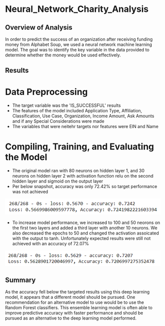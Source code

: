 # Neural_Network_Charity_Analysis

## Overview of Analysis
In order to predict the success of an organization after receiving funding money from Alphabet Soup, we used a neural network machine learning model.  The goal was to identify the key variable in the data provided to determine whether the money would be used effectively.

## Results

# Data Preprocessing

- The target variable was the 'IS_SUCCESSFUL' results
- The features of the model included Application Type, Affiliation, Classification, Use Case, Organization, Income Amount, Ask Amounts and if any Special Considerations were made
- The variables that were neitehr targets nor features were EIN and Name

# Compiling, Training, and Evaluating the Model

- The original model ran with 80 neurons on hidden layer 1, and 30 neurons on hidden layer 2 with activation function relu on the second hidden layer and sigmoid on the output layer
- Per below snapshot, accuracy was only 72.42% so target performance was not achieved

![Original](https://github.com/kroman3105/Neural_Network_Charity_Analysis/blob/main/Images/Original.PNG)

- To increase model performance, we increased to 100 and 50 neorons on the first two layers and added a third layer with another 10 neurons.  We also decreased the epochs to 50 and changed the activation assoicated with the output to tanh.  Unfortunately expected results were still not achieved with an accuracy of 72.07%

![Optimized](https://github.com/kroman3105/Neural_Network_Charity_Analysis/blob/main/Images/Optimized.PNG)

## Summary

As the accuracy fell below the targeted results using this deep learning model, it appears that a different model should be pursued.  One recommendation for an alternative model to use would be to use the Random Forest classifiers.  This ensemble learning model is often able to improve predictive accuracy with faster performance and should be pursued as an alternative to the deep learning model performed. 
